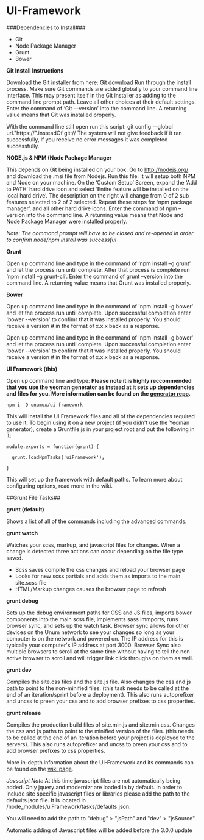UI-Framework
============

###Dependencies to Install###
- Git
- Node Package Manager
- Grunt
- Bower

**Git Install Instructions**

Download the Git installer from here: [Git download](http://git-scm.com/downloads) Run through the install process.  Make sure Git commands are added globally to your command line interface.  This may present itself in the Git installer as adding to the command line prompt path.  Leave all other choices at their default settings.  Enter the command of ‘Git –-version’ into the command line.  A returning value means that Git was installed properly.

With the command line still open run this script: git config --global url."https://".insteadOf git://  The system will not give feedback if it ran successfully, if you receive no error messages it was completed successfully. 

**NODE.js & NPM (Node Package Manager**

This depends on Git being installed on your box.  Go to http://nodejs.org/ and download the .msi file from Nodejs.  Run this file.  It will setup both NPM and Node on your machine.  On the ‘Custom Setup’ Screen, expand the ‘Add to PATH’ hard drive icon and select ‘Entire feature will be installed on the local hard drive’.  The description on the right will change from 0 of 2 sub features selected to 2 of 2 selected.  Repeat these steps for ‘npm package manager’, and all other hard drive icons.  Enter the command of npm –version into the command line.  A returning value means that Node and Node Package Manager were installed properly. 

*Note:  The command prompt will have to be closed and re-opened in order to confirm node/npm install was successful*

**Grunt**

Open up command line and type in the command of ‘npm install –g grunt’ and let the process run until complete.  After that process is complete run ‘npm install –g grunt-cli’.  Enter the command of grunt –version into the command line.  A returning value means that Grunt was installed properly.

**Bower**


Open up command line and type in the command of 'npm install -g bower' and let the process run until complete. Upon successful completion enter 'bower --version' to confimr that it was installed properly. You should receive a version # in the format of x.x.x back as a response. 

Open up command line and type in the command of 'npm install -g bower' and let the process run until complete. Upon successful completion enter 'bower --version' to confirm that it was installed properly. You should receive a version # in the format of x.x.x back as a response. 

**UI Framework (this)**

Open up command line and type:
**Please note it is highly reccommended that you use the yeoman generator as instead at it sets up dependencies and files for you. More information can be found on the [generator repo](https://github.com/unumux/generator-unumux).**

```
npm i -D unumux/ui-framework 
```

This will install the UI Framework files and all of the dependencies required to use it. To begin using it on a new project (if you didn't use the Yeoman generator), create a Gruntfile.js in your project root and put the following in it:

```
module.exports = function(grunt) {

  grunt.loadNpmTasks('uiFramework');

}
```

This will set up the framework with default paths. To learn more about configuring options, read more in the wiki.

##Grunt File Tasks##

**grunt (default)**

Shows a list of all of the commands including the advanced commands.

**grunt watch**

Watches your scss, markup, and javascript files for changes. When a change is detected three actions can occur depending on the file type saved.
- Scss saves compile the css changes and reload your browser page
- Looks for new scss partials and adds them as imports to the main site.scss file
- HTML/Markup changes causes the browser page to refresh

**grunt debug**

Sets up the debug environment paths for CSS and JS files, imports bower components into the main scss file, implements sass immports, runs browser sync, and sets up the watch task. Browser sync allows for other devices on the Unum network to see your changes so long as your computer is on the network and powered on. The IP address for this is typically your computer's IP address at port 3000. Browser Sync also multiple browsers to scroll at the same time without having to tell the non-active browser to scroll and will trigger link click throughs on them as well. 

**grunt dev**

Compiles the site.css files and the site.js file.  Also changes the css and js path to point to the non-minified files.  (this task needs to be called at the end of an iteration/sprint before a deployment).  This also runs autoprefixer and uncss to preen your css and to add browser prefixes to css properties.  

**grunt release**

Compiles the production build files of site.min.js and site.min.css.  Changes the css and js paths to point to the minified version of the files.  (this needs to be called at the end of an iteration before your project is deployed to the servers). This also runs autoprefixer and uncss to preen your css and to add browser prefixes to css properties.  

More in-depth information about the UI-Framework and its commands can be found on the [wiki page](https://github.com/unumux/UI-Framework/wiki). 

*Javscript Note*
At this time javascript files are not automatically being added.  Only jquery and modernizr are loaded in by default. In order to include site specific javascript files or libraries please add the path to the defaults.json file. It is located in /node_modules/uiFramework/tasks/defaults.json. 

You will need to add the path to "debug" > "jsPath" and "dev" > "jsSource". 

Automatic adding of Javascript files will be added before the 3.0.0 update
